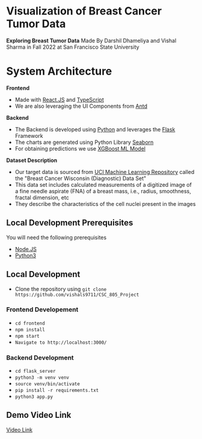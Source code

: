 
# Visualization of Breast Cancer Tumor Data
**Exploring Breast Tumor Data**
Made By Darshil Dhameliya and Vishal Sharma
in Fall 2022 at San Francisco State University

# System Architecture

 **Frontend**
 

 - Made with [React.JS](https://reactjs.org/) and [TypeScript](https://www.typescriptlang.org/)
 - We are also leveraging the UI Components from [Antd](https://ant.design/)


 **Backend**
 - The Backend is developed using [Python](https://www.python.org/) and leverages the [Flask](https://flask.palletsprojects.com/en/2.2.x/) Framework
 - The charts are generated using Python Library [Seaborn](https://seaborn.pydata.org/)
 - For obtaining predictions we use [XGBoost ML Model](https://xgboost.readthedocs.io/en/stable/)
 
 **Dataset Description**
 - Our target data is sourced from [UCI Machine Learning Repository](https://archive.ics.uci.edu/ml/datasets/Breast+Cancer+Wisconsin+%28Diagnostic%29) called the "Breast Cancer Wisconsin (Diagnostic) Data Set"
 - This data set includes calculated measurements of a digitized image of a fine needle aspirate (FNA) of a breast mass, i.e., radius, smoothness, fractal dimension, etc
 - They describe the characteristics of the cell nuclei present in the images
 
 ## Local Development Prerequisites
 You will need the following prerequisites
 - [Node.JS](https://nodejs.org/en/download/)
 - [Python3](https://www.python.org/)
 
 ## Local Development
 -	Clone the repository using   `git clone https://github.com/vishals9711/CSC_805_Project`
 ### Frontend Developement
 -	`cd frontend`
 -	`npm install`
 -	`npm start`
 -	`Navigate to http://localhost:3000/`

### Backend Development
- `cd flask_server`
- `python3 -m venv venv`
- `source venv/bin/activate`
- `pip install -r requirements.txt`
- `python3 app.py`

## Demo Video Link
[Video Link](https://drive.google.com/drive/folders/1aYsNOaUvoMwixa2avbxU5kIbU3Cw8Btf?usp=sharing)
